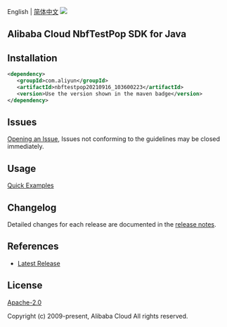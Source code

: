 English | [简体中文](README-CN.md)
![](https://aliyunsdk-pages.alicdn.com/icons/AlibabaCloud.svg)

## Alibaba Cloud NbfTestPop SDK for Java

## Installation

```xml
<dependency>
   <groupId>com.aliyun</groupId>
   <artifactId>nbftestpop20210916_103600223</artifactId>
   <version>Use the version shown in the maven badge</version>
</dependency>
```

## Issues
[Opening an Issue](https://github.com/aliyun/alibabacloud-java-sdk/issues/new), Issues not conforming to the guidelines may be closed immediately.

## Usage
[Quick Examples](https://github.com/aliyun/alibabacloud-java-sdk/blob/master/docs/0-Examples-EN.md#quick-examples)

## Changelog
Detailed changes for each release are documented in the [release notes](./ChangeLog.txt).

## References
* [Latest Release](https://github.com/aliyun/alibabacloud-java-sdk/)

## License
[Apache-2.0](http://www.apache.org/licenses/LICENSE-2.0)

Copyright (c) 2009-present, Alibaba Cloud All rights reserved.